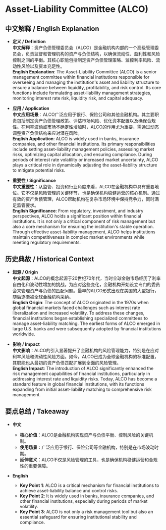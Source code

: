 # Asset-Liability Committee (ALCO)

## 中文解释 / English Explanation

* **定义 / Definition**  
  **中文解释**：资产负债管理委员会（ALCO）是金融机构内部的一个高级管理委员会，负责监督和管理机构的资产与负债结构，以确保流动性、盈利性和风险控制之间的平衡。其核心职能包括制定资产负债管理策略、监控利率风险、流动性风险以及资本充足性。  
  **English Explanation**: The Asset-Liability Committee (ALCO) is a senior management committee within financial institutions responsible for overseeing and managing the institution's asset and liability structure to ensure a balance between liquidity, profitability, and risk control. Its core functions include formulating asset-liability management strategies, monitoring interest rate risk, liquidity risk, and capital adequacy.

* **应用 / Application**  
  **中文应用场景**：ALCO广泛应用于银行、保险公司和其他金融机构。其主要职责包括制定资产负债管理政策、评估市场风险、优化资本配置以及确保合规性。在利率波动或市场不确定性增加时，ALCO的作用尤为重要，需通过动态调整资产负债结构来应对潜在风险。  
  **English Application**: ALCO is widely used in banks, insurance companies, and other financial institutions. Its primary responsibilities include setting asset-liability management policies, assessing market risks, optimizing capital allocation, and ensuring compliance. During periods of interest rate volatility or increased market uncertainty, ALCO plays a critical role in dynamically adjusting the asset-liability structure to mitigate potential risks.

* **重要性 / Significance**  
  **中文重要性**：从监管、投资和行业角度来看，ALCO在金融机构中具有重要地位。它不仅是风险管理的关键环节，也是确保机构稳健运营的核心机制。通过有效的资产负债管理，ALCO帮助机构在复杂市场环境中保持竞争力，同时满足监管要求。  
  **English Significance**: From regulatory, investment, and industry perspectives, ALCO holds a significant position within financial institutions. It is not only a critical component of risk management but also a core mechanism for ensuring the institution's stable operation. Through effective asset-liability management, ALCO helps institutions maintain competitiveness in complex market environments while meeting regulatory requirements.

## 历史典故 / Historical Context

* **起源 / Origin**  
  **中文起源**：ALCO的概念起源于20世纪70年代，当时全球金融市场经历了利率自由化和波动性增加的挑战。为应对这些变化，金融机构开始设立专门的委员会来管理资产与负债的匹配问题。最早的ALCO形式出现在美国的大型银行，随后逐渐被全球金融机构采纳。  
  **English Origin**: The concept of ALCO originated in the 1970s when global financial markets faced challenges such as interest rate liberalization and increased volatility. To address these changes, financial institutions began establishing specialized committees to manage asset-liability matching. The earliest forms of ALCO emerged in large U.S. banks and were subsequently adopted by financial institutions worldwide.

* **影响 / Impact**  
  **中文影响**：ALCO的引入显著提升了金融机构的风险管理能力，特别是在应对利率风险和流动性风险方面。如今，ALCO已成为全球金融机构的标准配置，其职能也从最初的资产负债匹配扩展到全面的风险管理。  
  **English Impact**: The introduction of ALCO significantly enhanced the risk management capabilities of financial institutions, particularly in addressing interest rate and liquidity risks. Today, ALCO has become a standard feature in global financial institutions, with its functions expanding from initial asset-liability matching to comprehensive risk management.

## 要点总结 / Takeaway

* **中文**  
  - **核心价值**：ALCO是金融机构实现资产与负债平衡、控制风险的关键机制。  
  - **使用场景**：广泛应用于银行、保险公司等金融机构，特别是在市场波动时期。  
  - **延伸意义**：ALCO不仅是风险管理的工具，也是确保机构稳健运营和合规性的重要保障。

* **English**  
  - **Key Point 1**: ALCO is a critical mechanism for financial institutions to achieve asset-liability balance and control risks.  
  - **Key Point 2**: It is widely used in banks, insurance companies, and other financial institutions, especially during periods of market volatility.  
  - **Key Point 3**: ALCO is not only a risk management tool but also an essential safeguard for ensuring institutional stability and compliance.
